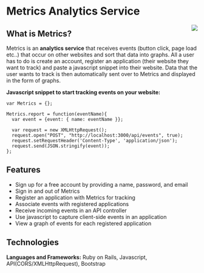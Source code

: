 # Metrics Analytics Service

<img align="right" src="http://image.ibb.co/n8HRHH/Peek_2018_04_04_12_07.gif">

## What is Metrics?

Metrics is an **analytics service** that receives events (button click, page load etc..) that occur on other websites and sort that data into graphs. All a user has to do is create an account, register an application (their website they want to track) and paste a javascript snippet into their website. Data that the user wants to track is then automatically sent over to Metrics and displayed in the form of graphs.

**Javascript snippet to start tracking events on your website:**
```
var Metrics = {};

Metrics.report = function(eventName){
  var event = {event: { name: eventName }};

  var request = new XMLHttpRequest();
  request.open("POST", "http://localhost:3000/api/events", true);
  request.setRequestHeader('Content-Type', 'application/json');
  request.send(JSON.stringify(event));
};
```

## Features

* Sign up for a free account by providing a name, password, and email 
* Sign in and out of Metrics 
* Register an application with Metrics for tracking 
* Associate events with registered applications 
* Receive incoming events in an API controller 
* Use javascript to capture client-side events in an application 
*  View a graph of events for each registered application 

## Technologies

**Languages and Frameworks:** Ruby on Rails, Javascript, API(CORS/XMLHttpRequest), Bootstrap


